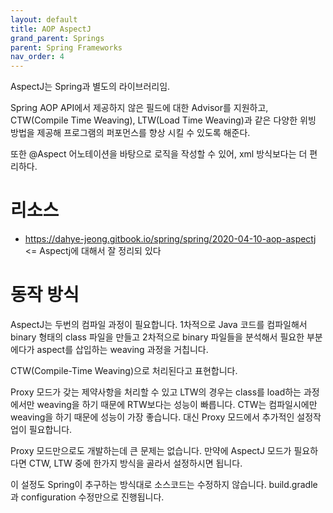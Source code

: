 ```yaml
---
layout: default
title: AOP AspectJ
grand_parent: Springs
parent: Spring Frameworks
nav_order: 4
---
```


AspectJ는 Spring과 별도의 라이브러리임.

Spring AOP API에서 제공하지 않은 필드에 대한 Advisor를 지원하고, CTW(Compile Time Weaving), LTW(Load Time Weaving)과 같은 다양한 위빙 방법을 제공해 프로그램의 퍼포먼스를 향상 시킬 수 있도록 해준다.

또한 @Aspect 어노테이션을 바탕으로 로직을 작성할 수 있어, xml 방식보다는 더 편리하다.

# 리소스
* https://dahye-jeong.gitbook.io/spring/spring/2020-04-10-aop-aspectj  <= Aspectj에 대해서 잘 정리되 있다

# 동작 방식
AspectJ는 두번의 컴파일 과정이 필요합니다.
1차적으로 Java 코드를 컴파일해서 binary 형태의 class 파일을 만들고
2차적으로 binary 파일들을 분석해서 필요한 부분에다가 aspect를 삽입하는 weaving 과정을 거칩니다.

CTW(Compile-Time Weaving)으로 처리된다고 표현합니다.


 Proxy 모드가 갖는 제약사항을 처리할 수 있고
LTW의 경우는 class를 load하는 과정에서만 weaving을 하기 때문에 RTW보다는 성능이 빠릅니다.
CTW는 컴파일시에만 weaving을 하기 때문에 성능이 가장 좋습니다.
대신 Proxy 모드에서 추가적인 설정작업이 필요합니다.

Proxy 모드만으로도 개발하는데 큰 문제는 없습니다.
만약에 AspectJ 모드가 필요하다면 CTW, LTW 중에 한가지 방식을 골라서 설정하시면 됩니다.

이 설정도 Spring이 추구하는 방식대로 소스코드는 수정하지 않습니다.
build.gradle과 configuration 수정만으로 진행됩니다.
